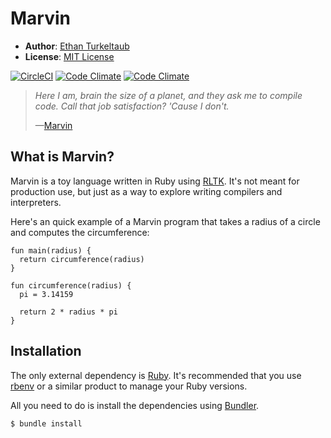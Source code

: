# Marvin

- **Author**: [Ethan Turkeltaub](http://ethnt.me)
- **License**: [MIT License](https://github.com/eturk/marvin/blob/master/LICENSE.md)

[![CircleCI](https://img.shields.io/circleci/project/eturk/marvin.svg?maxAge=2592000?style=flat-square)](https://circleci.com/gh/eturk/marvin/tree/master) [![Code Climate](https://img.shields.io/codeclimate/github/eturk/marvin.svg?maxAge=2592000?style=flat-square)](https://codeclimate.com/github/eturk/marvin) [![Code Climate](https://img.shields.io/codeclimate/coverage/github/eturk/marvin.svg?maxAge=2592000?style=flat-square)](https://codeclimate.com/github/eturk/marvin/coverage)

> _Here I am, brain the size of a planet, and they ask me to compile code. Call that job satisfaction? 'Cause I don't._
>
> &mdash;[Marvin](https://en.wikipedia.org/wiki/Marvin_(character))

## What is Marvin?

Marvin is a toy language written in Ruby using [RLTK](https://github.com/chriswailes/RLTK). It's not meant for production use, but just as a way to explore writing compilers and interpreters.

Here's an quick example of a Marvin program that takes a radius of a circle and computes the circumference:

```
fun main(radius) {
  return circumference(radius)
}

fun circumference(radius) {
  pi = 3.14159

  return 2 * radius * pi
}
```

## Installation

The only external dependency is [Ruby](http://ruby-lang.org). It's recommended that you use [rbenv](https://github.com/rbenv/rbenv) or a similar product to manage your Ruby versions.

All you need to do is install the dependencies using [Bundler](http://bundler.io/).

```
$ bundle install
```
